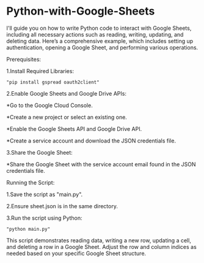 # Python-with-Google-Sheets
I'll guide you on how to write Python code to interact with Google Sheets, including all necessary actions such as reading, writing, updating, and deleting data. Here’s a comprehensive example, which includes setting up authentication, opening a Google Sheet, and performing various operations.

Prerequisites:

1.Install Required Libraries:
   	
    "pip install gspread oauth2client"


2.Enable Google Sheets and Google Drive APIs:
     	
*Go to the Google Cloud Console.

*Create a new project or select an existing one.

*Enable the Google Sheets API and Google Drive API.

*Create a service account and download the JSON credentials file.






3.Share the Google Sheet:

*Share the Google Sheet with the service account email found in the JSON credentials file.





Running the Script:


1.Save the script as "main.py".

2.Ensure sheet.json is in the same directory.

3.Run the script using Python:

	"python main.py"



This script demonstrates reading data, writing a new row, updating a cell, and deleting a row in a Google Sheet. Adjust the row and column indices as needed based on your specific Google Sheet structure.
